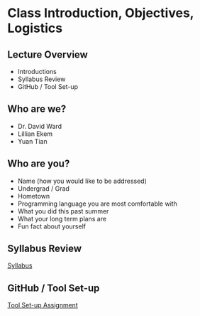 # Class Introduction, Objectives, Logistics

## Lecture Overview
* Introductions
* Syllabus Review
* GitHub / Tool Set-up

## Who are we?
* Dr. David Ward
* Lillian Ekem
* Yuan Tian

## Who are you?
* Name (how you would like to be addressed)
* Undergrad / Grad
* Hometown
* Programming language you are most comfortable with
* What you did this past summer  
* What your long term plans are
* Fun fact about yourself

## Syllabus Review
[Syllabus](../syllabus.md)

## GitHub / Tool Set-up
[Tool Set-up Assignment](../Assignments/01_tool_setup_git_intro.md)

